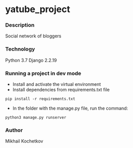 ﻿# yatube_project
### Description
Social network of bloggers 
### Technology
Python 3.7
Django 2.2.19 
### Running a project in dev mode
- Install and activate the virtual environment 
- Install dependencies from requirements.txt file 
```
pip install -r requirements.txt
``` 
- In the folder with the manage.py file, run the command: 
```
python3 manage.py runserver
```
### Author
Mikhail Kochetkov
